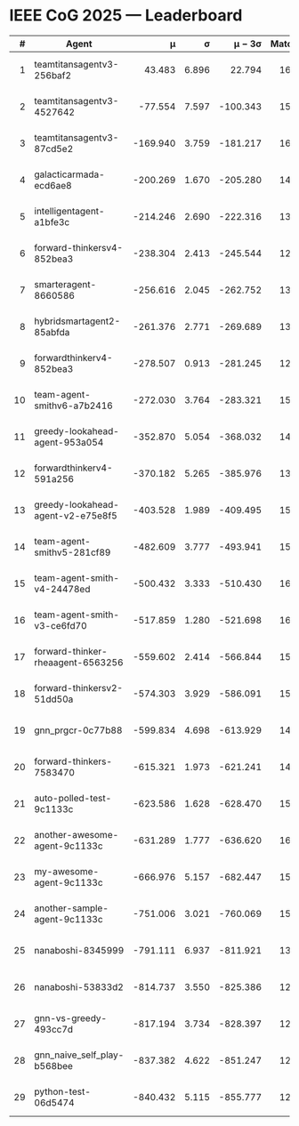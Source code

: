 # IEEE CoG 2025 — Leaderboard

| # | Agent | μ | σ | μ − 3σ | Matches | Updated |
|---:|---|---:|---:|---:|---:|---|
| 1 | teamtitansagentv3-256baf2 | 43.483 | 6.896 | 22.794 | 16116 | 2025-08-23 14:53 |
| 2 | teamtitansagentv3-4527642 | -77.554 | 7.597 | -100.343 | 15450 | 2025-08-23 14:53 |
| 3 | teamtitansagentv3-87cd5e2 | -169.940 | 3.759 | -181.217 | 16826 | 2025-08-23 14:53 |
| 4 | galacticarmada-ecd6ae8 | -200.269 | 1.670 | -205.280 | 14620 | 2025-08-23 14:53 |
| 5 | intelligentagent-a1bfe3c | -214.246 | 2.690 | -222.316 | 13248 | 2025-08-23 14:53 |
| 6 | forward-thinkersv4-852bea3 | -238.304 | 2.413 | -245.544 | 12625 | 2025-08-23 14:53 |
| 7 | smarteragent-8660586 | -256.616 | 2.045 | -262.752 | 13565 | 2025-08-23 14:53 |
| 8 | hybridsmartagent2-85abfda | -261.376 | 2.771 | -269.689 | 13672 | 2025-08-23 14:53 |
| 9 | forwardthinkerv4-852bea3 | -278.507 | 0.913 | -281.245 | 12844 | 2025-08-23 14:53 |
| 10 | team-agent-smithv6-a7b2416 | -272.030 | 3.764 | -283.321 | 15660 | 2025-08-23 14:53 |
| 11 | greedy-lookahead-agent-953a054 | -352.870 | 5.054 | -368.032 | 14890 | 2025-08-23 14:53 |
| 12 | forwardthinkerv4-591a256 | -370.182 | 5.265 | -385.976 | 13020 | 2025-08-23 14:53 |
| 13 | greedy-lookahead-agent-v2-e75e8f5 | -403.528 | 1.989 | -409.495 | 15530 | 2025-08-23 14:53 |
| 14 | team-agent-smithv5-281cf89 | -482.609 | 3.777 | -493.941 | 15520 | 2025-08-23 14:53 |
| 15 | team-agent-smith-v4-24478ed | -500.432 | 3.333 | -510.430 | 16322 | 2025-08-23 14:53 |
| 16 | team-agent-smith-v3-ce6fd70 | -517.859 | 1.280 | -521.698 | 16962 | 2025-08-23 14:53 |
| 17 | forward-thinker-rheaagent-6563256 | -559.602 | 2.414 | -566.844 | 15020 | 2025-08-23 14:53 |
| 18 | forward-thinkersv2-51dd50a | -574.303 | 3.929 | -586.091 | 15520 | 2025-08-23 14:53 |
| 19 | gnn_prgcr-0c77b88 | -599.834 | 4.698 | -613.929 | 14120 | 2025-08-23 14:53 |
| 20 | forward-thinkers-7583470 | -615.321 | 1.973 | -621.241 | 14660 | 2025-08-23 14:53 |
| 21 | auto-polled-test-9c1133c | -623.586 | 1.628 | -628.470 | 15840 | 2025-08-23 14:53 |
| 22 | another-awesome-agent-9c1133c | -631.289 | 1.777 | -636.620 | 16600 | 2025-08-23 14:53 |
| 23 | my-awesome-agent-9c1133c | -666.976 | 5.157 | -682.447 | 15780 | 2025-08-23 14:53 |
| 24 | another-sample-agent-9c1133c | -751.006 | 3.021 | -760.069 | 15620 | 2025-08-23 14:53 |
| 25 | nanaboshi-8345999 | -791.111 | 6.937 | -811.921 | 13330 | 2025-08-23 14:53 |
| 26 | nanaboshi-53833d2 | -814.737 | 3.550 | -825.386 | 12040 | 2025-08-23 14:53 |
| 27 | gnn-vs-greedy-493cc7d | -817.194 | 3.734 | -828.397 | 12760 | 2025-08-23 14:53 |
| 28 | gnn_naive_self_play-b568bee | -837.382 | 4.622 | -851.247 | 12680 | 2025-08-23 14:53 |
| 29 | python-test-06d5474 | -840.432 | 5.115 | -855.777 | 12970 | 2025-08-23 14:53 |
